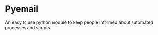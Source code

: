 # Pyemail
An easy to use python module to keep people informed about automated processes and scripts
